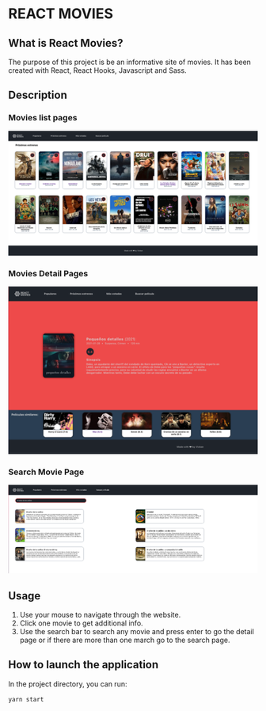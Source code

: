 # REACT MOVIES

## What is React Movies?

The purpose of this project is be an informative site of movies. It has been created with React, React Hooks, Javascript and Sass.

## Description

### Movies list pages

![Screenshot](./public/moviesList.png)

### Movies Detail Pages

![Screenshot](./public/detail.png)

### Search Movie Page

![Screenshot](./public/searchFilm.png)

## Usage

1. Use your mouse to navigate through the website.
2. Click one movie to get additional info.
3. Use the search bar to search any movie and press enter to go the detail page or if there are more than one march go to the search page.

## How to launch the application

In the project directory, you can run:

```
yarn start
```
